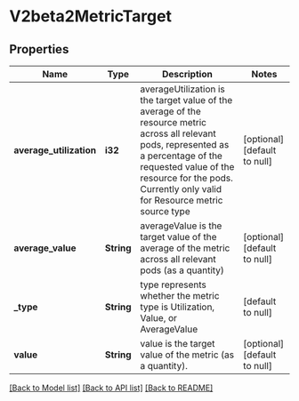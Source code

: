 # V2beta2MetricTarget

## Properties
Name | Type | Description | Notes
------------ | ------------- | ------------- | -------------
**average_utilization** | **i32** | averageUtilization is the target value of the average of the resource metric across all relevant pods, represented as a percentage of the requested value of the resource for the pods. Currently only valid for Resource metric source type | [optional] [default to null]
**average_value** | **String** | averageValue is the target value of the average of the metric across all relevant pods (as a quantity) | [optional] [default to null]
**_type** | **String** | type represents whether the metric type is Utilization, Value, or AverageValue | [default to null]
**value** | **String** | value is the target value of the metric (as a quantity). | [optional] [default to null]

[[Back to Model list]](../README.md#documentation-for-models) [[Back to API list]](../README.md#documentation-for-api-endpoints) [[Back to README]](../README.md)


